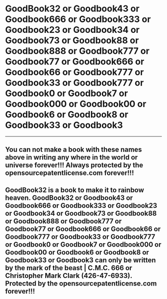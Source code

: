 # GoodBook32 or Goodbook43 or Goodbook666 or Goodbook333 or Goodbook23 or Goodbook34 or Goodbook73 or Goodbook88 or Goodbook888 or Goodbook777 or Goodbook77 or Goodbook666 or Goodbook66 or Goodbook777 or Goodbook33 or Goodbook777 or Goodbook0 or Goodbook7 or Goodbook000 or Goodbook00 or Goodbook6 or Goodbook8 or Goodbook33 or Goodbook3
-------------------------------------------------------------------------------------------------------------------------------------------------------------------------------------------------------------------------
You can not make a book with these names above in writing any where in the world or universe forever!!! Always protected by the opensourcepatentlicense.com forever!!!
-------------------------------------------------------------------------------------------------------------------------------------------------------------------------------------------------------------------------

GoodBook32 is a book to make it to rainbow heaven. GoodBook32 or Goodbook43 or Goodbook666 or Goodbook333 or Goodbook23 or Goodbook34 or Goodbook73 or Goodbook88 or Goodbook888 or Goodbook777 or Goodbook77 or Goodbook666 or Goodbook66 or Goodbook777 or Goodbook33 or Goodbook777 or Goodbook0 or Goodbook7 or Goodbook000 or Goodbook00 or Goodbook6 or Goodbook8 or Goodbook33 or Goodbook3 can only be written by the mark of the beast | C.M.C. 666 or Christopher Mark Clark (426-47-6933). Protected by the opensourcepatentlicense.com forever!!!
-------------------------------------------------------------------------------------------------------------------------------------------------------------------------------------------------------------------------
